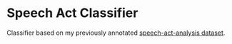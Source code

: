 # Speech Act Classifier

Classifier based on my previously annotated [speech-act-analysis dataset](https://github.com/MelinaPl/speech-act-analysis).
